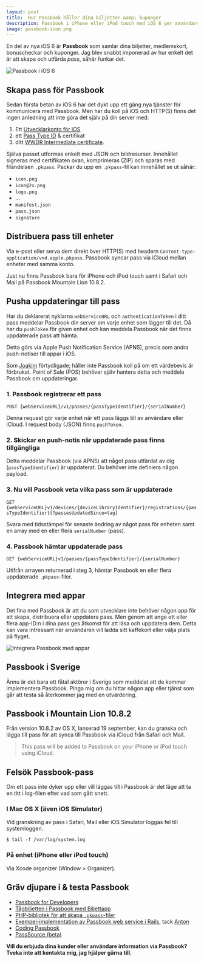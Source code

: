 ```yaml
---
layout: post
title:  Hur Passbook håller dina biljetter &amp; kuponger
description: Passbook i iPhone eller iPod touch med iOS 6 ger användare möjlighet att lagra och hålla koll på biljetter &amp; kuponger.
image: passbook-icon.png
---
```


En del av nya iOS 6 är __Passbook__ som samlar dina biljetter, medlemskort, bonuscheckar och kuponger. Jag blev snabbt imponerad av hur enkelt det är att skapa och utfärda _pass_, såhär funkar det.

<img src="{{ site.url }}/images/passbook.png" alt="Passbook i iOS 6" class="center" />

## Skapa pass för Passbook

Sedan första betan av iOS 6 har det dykt upp ett gäng nya tjänster för kommunicera med Passbook. Men har du koll på iOS och HTTP(S) finns det ingen anledning att inte göra det själv på din server med:

1. Ett [Utvecklarkonto för iOS](https://developer.apple.com/programs/ios/)
2. ett [Pass Type ID](https://developer.apple.com/ios/manage/passtypeids/index.action) &amp; certifikat
3. ditt [WWDR Intermediate certificate](https://developer.apple.com/certificationauthority/AppleWWDRCA.cer).

Själva passet utformas enkelt med JSON och bildresurser. Innehållet signeras med certifikaten ovan, komprimeras (ZIP) och sparas med filändelsen `.pkpass`. Packar du upp en `.pkpass`-fil kan innehållet se ut såhär:

* `icon.png`
* `icon@2x.png`
* `logo.png`
* &#8230;
* `manifest.json`
* `pass.json`
* `signature`

## Distribuera pass till enheter

Via e-post eller serva dem direkt över HTTP(S) med headern `Content-type: application/vnd.apple.pkpass`. Passbook syncar pass via iCloud mellan enheter med samma konto.

Just nu finns Passbook bara för iPhone och iPod touch samt i Safari och Mail på Passbook Mountain Lion 10.8.2.

## Pusha uppdateringar till pass

Har du deklarerat nyklarna `webServiceURL` och `authenticationToken` i ditt pass meddelar Passbook din server om varje enhet som lägger till det. Då har du `pushToken` för given enhet och kan meddela Passbook när det finns uppdaterade pass att hämta.

Detta görs via Apple Push Notification Service (APNS), precis som andra push-notiser till appar i iOS.

Som [Joakim](https://twitter.com/kalasjocke) förtydligade; håller inte Passbook koll på om ett värdebevis är förbrukat. Point of Sale (POS) behöver själv hantera detta och meddela Passbook om uppdateringar.

### 1. Passbook registrerar ett pass

`POST {webServiceURL}/v1/passes/{passTypeIdentifier}/{serialNumber}`

Denna request gör varje enhet när ett pass läggs till av användare eller iCloud. I request body (JSON) finns `pushToken`.

### 2. Skickar en push-notis när uppdaterade pass finns tillgängliga

Detta meddelar Passbook (via APNS) att något pass utfärdat av dig (`passTypeIdentifier`) är uppdaterat. Du behöver inte definiera någon payload.

### 3. Nu vill Passbook veta vilka pass som är uppdaterade

`GET {webServiceURL}v1/devices/{deviceLibraryIdentifier}/registrations/{passTypeIdentifier}[?passesUpdatedSince=tag]`

Svara med tidsstämpel för senaste ändring av något pass för enheten samt en array med en eller flera `serialNumber` (pass).

### 4. Passbook hämtar uppdaterade pass

`GET {webServiceURL}v1/passes/{passTypeIdentifier}/{serialNumber}`

Utifrån arrayen returnerad i steg 3, hämtar Passbook en eller flera uppdaterade `.pkpass`-filer.

## Integrera med appar

Det fina med Passbook är att du som utvecklare inte behöver någon app för att skapa, distribuera eller uppdatera pass. Men genom att ange ett eller flera app-ID:n i dina pass ges åtkomst för att läsa och uppdatera dem. Detta kan vara intressant när användaren vill ladda sitt kaffekort eller välja plats på flyget.

<img src="{{ site.url }}/images/passbook-appar.png" alt="Integrera Passbook med appar" title="Passbook Sverige" class="center" />

## Passbook i Sverige

Ännu är det bara ett fåtal aktörer i Sverige som meddelat att de kommer implementera Passbook. Pinga mig om du hittar någon app eller tjänst som går att testa så återkommer jag med en utvärdering.

## Passbook i Mountain Lion 10.8.2

Från version 10.8.2 av OS X, lanserad 19 september, kan du granska och lägga till pass för att synca till Passbook via iCloud från Safari och Mail.

> This pass will be added to Passbook on your iPhone or iPod touch using iCloud.

## Felsök Passbook-pass

Om ett pass inte dyker upp eller vill läggas till i Passbook är det läge att ta en titt i log-filen efter vad som gått snett.

### I Mac OS X (även iOS Simulator)

Vid granskning av pass i Safari, Mail eller iOS Simulator loggas fel till systemloggen.

`$ tail -f /var/log/system.log`

### På enhet (iPhone eller iPod touch)

Via Xcode organizer (Window > Organizer).

## Gräv djupare i &amp; testa Passbook

* [Passbook for Developers](https://developer.apple.com/passbook/)
* [Tågbiljetten i Passbook med Biljettapp](http://biljettapp.se)
* [PHP-bibliotek för att skapa `.pkpass`-filer](https://github.com/tschoffelen/PHP-PKPass)
* [Exempel-implementation av Passbook web service i Rails](https://github.com/mattt/passbook_rails_example), tack [Anton](https://twitter.com/mptre)
* [Coding Passbook](https://www.billguard.com/blog/2012/10/coding-passbook-lessons-learned/)
* [PassSource (beta)](http://www.passsource.com/)

__Vill du erbjuda dina kunder eller användare information via Passbook? Tveka inte att kontakta mig, jag hjälper gärna till.__